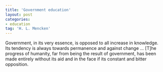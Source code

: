 ```yaml
---
title: 'Government education'
layout: post
categories:
- education
tag: 'H. L. Mencken'
---
```


Government, in its very essence, is opposed to all increase in knowledge. Its tendency is always towards permanence and against change ... \[T\]he progress of humanity, far from being the result of government, has been made entirely without its aid and in the face if its constant and bitter opposition.